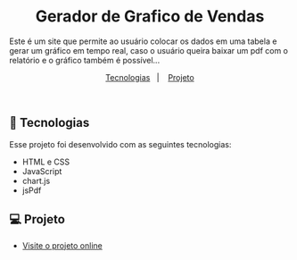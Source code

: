 <h1 align="center">  Gerador de Grafico de Vendas   </h1>

<p align="center">

Este é um site que permite ao usuário colocar os dados em uma tabela e gerar um gráfico em tempo real, caso o usuário queira baixar um pdf com o relatório e o gráfico também é possível... <br/>
</p>

<p align="center">
  <a href="#-tecnologias">Tecnologias</a>&nbsp;&nbsp;&nbsp;|&nbsp;&nbsp;&nbsp;
  <a href="#-projeto">Projeto</a>
 
</p>


<br>



## 🚀 Tecnologias

Esse projeto foi desenvolvido com as seguintes tecnologias:

- HTML e CSS
- JavaScript
- chart.js
- jsPdf

## 💻 Projeto

- [Visite o projeto online](https://domcarlosadriano.github.io/gerador-de-grafico-de-venda/)



